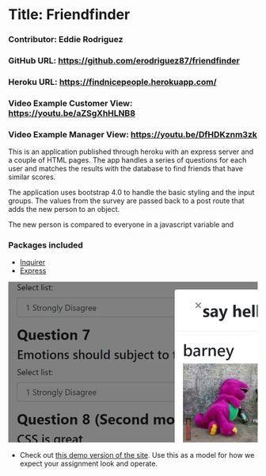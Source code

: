 # Title: Friendfinder
### Contributor:       Eddie Rodriguez
### GitHub URL:        https://github.com/erodriguez87/friendfinder
### Heroku URL:        https://findnicepeople.herokuapp.com/
### Video Example Customer View: https://youtu.be/aZSgXhHLNB8
### Video Example Manager View: https://youtu.be/DfHDKznm3zk

This is an application published through heroku with an express server and a couple of HTML pages. The app handles a series of questions for each user and matches the results with the database to find friends that have similar scores.

The application uses bootstrap 4.0 to handle the basic styling and the input groups. The values from the survey are passed back to a post route that adds the new person to an object. 

The new person is compared to everyone in a javascript variable and 

### Packages included

   * [Inquirer](https://www.npmjs.com/package/inquirer)
   * [Express](https://www.npmjs.com/package/express)

![title image](title.png)

* Check out [this demo version of the site](https://friend-finder-fsf.herokuapp.com/). Use this as a model for how we expect your assignment look and operate.
